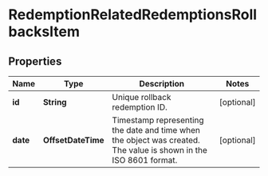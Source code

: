 

# RedemptionRelatedRedemptionsRollbacksItem


## Properties

| Name | Type | Description | Notes |
|------------ | ------------- | ------------- | -------------|
|**id** | **String** | Unique rollback redemption ID. |  [optional] |
|**date** | **OffsetDateTime** | Timestamp representing the date and time when the object was created. The value is shown in the ISO 8601 format. |  [optional] |



